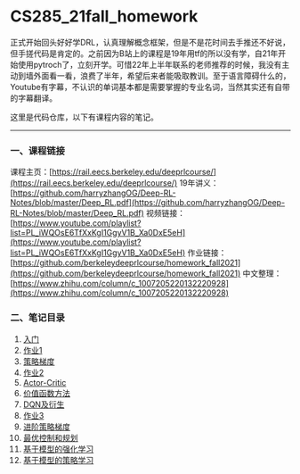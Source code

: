 # CS285_21fall_homework

正式开始回头好好学DRL，认真理解概念框架，但是不是花时间去手推还不好说，但手搓代码是肯定的。之前因为B站上的课程是19年用tf的所以没有学，自21年开始使用pytroch了，立刻开学。可惜22年上半年联系的老师推荐的时候，我没有主动到墙外面看一看，浪费了半年，希望后来者能吸取教训。至于语言障碍什么的，Youtube有字幕，不认识的单词基本都是需要掌握的专业名词，当然其实还有自带的字幕翻译。


这里是代码仓库，以下有课程内容的笔记。

---

### 一、课程链接
课程主页：[https://rail.eecs.berkeley.edu/deeprlcourse/](https://rail.eecs.berkeley.edu/deeprlcourse/)
19年讲义：[https://github.com/harryzhangOG/Deep-RL-Notes/blob/master/Deep_RL.pdf](https://github.com/harryzhangOG/Deep-RL-Notes/blob/master/Deep_RL.pdf)
视频链接：[https://www.youtube.com/playlist?list=PL_iWQOsE6TfXxKgI1GgyV1B_Xa0DxE5eH](https://www.youtube.com/playlist?list=PL_iWQOsE6TfXxKgI1GgyV1B_Xa0DxE5eH)
作业链接：[https://github.com/berkeleydeeprlcourse/homework_fall2021](https://github.com/berkeleydeeprlcourse/homework_fall2021)
中文整理：[https://www.zhihu.com/column/c_1007205220132220928](https://www.zhihu.com/column/c_1007205220132220928)

### 二、笔记目录

1. [入门](https://www.yuque.com/docs/share/e067d5e0-cb11-45e9-9df6-f3765d823598)
2. [作业1](https://www.yuque.com/docs/share/f3106566-6177-444c-bcfa-1caf84154ce8)
3. [策略梯度](https://www.yuque.com/docs/share/365ac2b9-65d3-4ee8-94d8-16f2e924e52c)
4. [作业2](https://www.yuque.com/docs/share/3f5f9f62-8d45-4a56-966b-32c9bec21c68)
5. [Actor-Critic](https://www.yuque.com/docs/share/f245c017-7d67-4b06-b6fa-fd500fe774aa)
6. [价值函数方法](https://www.yuque.com/docs/share/1b582027-7b8f-4a96-85e0-f828bb803683)
7. [DQN及衍生](https://www.yuque.com/docs/share/6ac3e8e6-33f7-41b9-970f-ecac7fae4d3e)
8. [作业3](https://www.yuque.com/docs/share/a58476ab-17ef-4684-8c85-34a14e652d91)
9. [进阶策略梯度](https://www.yuque.com/docs/share/8ba7b643-1eaa-49d5-9148-07cc642f06e8)
10. [最优控制和规划](https://www.yuque.com/docs/share/5e3f3ed3-b29c-40d6-b177-46f37cc955c9)
11. [基于模型的强化学习](https://www.yuque.com/docs/share/162b33af-c028-4483-9eab-b33a79689a50)
12. [基于模型的策略学习](https://www.yuque.com/docs/share/c3fceff2-24ab-4f7d-b925-442929ad1f1b)
